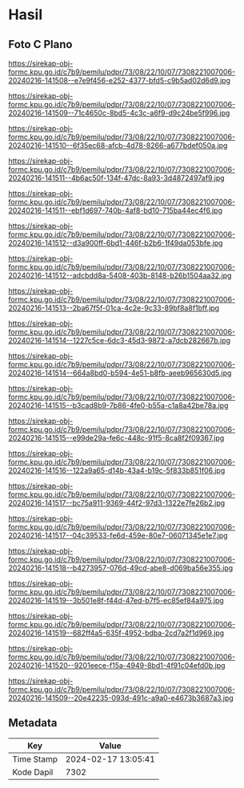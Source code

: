 # Hasil

## Foto C Plano

https://sirekap-obj-formc.kpu.go.id/c7b9/pemilu/pdpr/73/08/22/10/07/7308221007006-20240216-141508--e7e9f456-e252-4377-bfd5-c9b5ad02d6d9.jpg

https://sirekap-obj-formc.kpu.go.id/c7b9/pemilu/pdpr/73/08/22/10/07/7308221007006-20240216-141509--71c4650c-8bd5-4c3c-a6f9-d9c24be5f996.jpg

https://sirekap-obj-formc.kpu.go.id/c7b9/pemilu/pdpr/73/08/22/10/07/7308221007006-20240216-141510--6f35ec68-afcb-4d78-8266-a677bdef050a.jpg

https://sirekap-obj-formc.kpu.go.id/c7b9/pemilu/pdpr/73/08/22/10/07/7308221007006-20240216-141511--4b6ac50f-134f-47dc-8a93-3d4872497af9.jpg

https://sirekap-obj-formc.kpu.go.id/c7b9/pemilu/pdpr/73/08/22/10/07/7308221007006-20240216-141511--ebf1d697-740b-4af8-bd10-715ba44ec4f6.jpg

https://sirekap-obj-formc.kpu.go.id/c7b9/pemilu/pdpr/73/08/22/10/07/7308221007006-20240216-141512--d3a900ff-6bd1-446f-b2b6-1f49da053bfe.jpg

https://sirekap-obj-formc.kpu.go.id/c7b9/pemilu/pdpr/73/08/22/10/07/7308221007006-20240216-141512--adcbdd8a-5408-403b-8148-b26b1504aa32.jpg

https://sirekap-obj-formc.kpu.go.id/c7b9/pemilu/pdpr/73/08/22/10/07/7308221007006-20240216-141513--2ba67f5f-01ca-4c2e-9c33-89bf8a8f1bff.jpg

https://sirekap-obj-formc.kpu.go.id/c7b9/pemilu/pdpr/73/08/22/10/07/7308221007006-20240216-141514--1227c5ce-6dc3-45d3-9872-a7dcb282667b.jpg

https://sirekap-obj-formc.kpu.go.id/c7b9/pemilu/pdpr/73/08/22/10/07/7308221007006-20240216-141514--664a8bd0-b594-4e51-b8fb-aeeb965630d5.jpg

https://sirekap-obj-formc.kpu.go.id/c7b9/pemilu/pdpr/73/08/22/10/07/7308221007006-20240216-141515--b3cad8b9-7b86-4fe0-b55a-c1a8a42be78a.jpg

https://sirekap-obj-formc.kpu.go.id/c7b9/pemilu/pdpr/73/08/22/10/07/7308221007006-20240216-141515--e99de29a-fe6c-448c-91f5-8ca8f2f09367.jpg

https://sirekap-obj-formc.kpu.go.id/c7b9/pemilu/pdpr/73/08/22/10/07/7308221007006-20240216-141516--122a9a65-d14b-43a4-b19c-5f833b851f06.jpg

https://sirekap-obj-formc.kpu.go.id/c7b9/pemilu/pdpr/73/08/22/10/07/7308221007006-20240216-141517--bc75a911-9369-44f2-97d3-1322e7fe26b2.jpg

https://sirekap-obj-formc.kpu.go.id/c7b9/pemilu/pdpr/73/08/22/10/07/7308221007006-20240216-141517--04c39533-fe6d-459e-80e7-06071345e1e7.jpg

https://sirekap-obj-formc.kpu.go.id/c7b9/pemilu/pdpr/73/08/22/10/07/7308221007006-20240216-141518--b4273957-076d-49cd-abe8-d069ba56e355.jpg

https://sirekap-obj-formc.kpu.go.id/c7b9/pemilu/pdpr/73/08/22/10/07/7308221007006-20240216-141519--3b501e8f-f44d-47ed-b7f5-ec85ef84a975.jpg

https://sirekap-obj-formc.kpu.go.id/c7b9/pemilu/pdpr/73/08/22/10/07/7308221007006-20240216-141519--682ff4a5-635f-4952-bdba-2cd7a2f1d969.jpg

https://sirekap-obj-formc.kpu.go.id/c7b9/pemilu/pdpr/73/08/22/10/07/7308221007006-20240216-141520--9201eece-f15a-4949-8bd1-4f91c04efd0b.jpg

https://sirekap-obj-formc.kpu.go.id/c7b9/pemilu/pdpr/73/08/22/10/07/7308221007006-20240216-141509--20e42235-093d-491c-a9a0-e4673b3687a3.jpg


## Metadata

| Key        | Value               |
| ---------- | ------------------- |
| Time Stamp | 2024-02-17 13:05:41 |
| Kode Dapil | 7302                |



